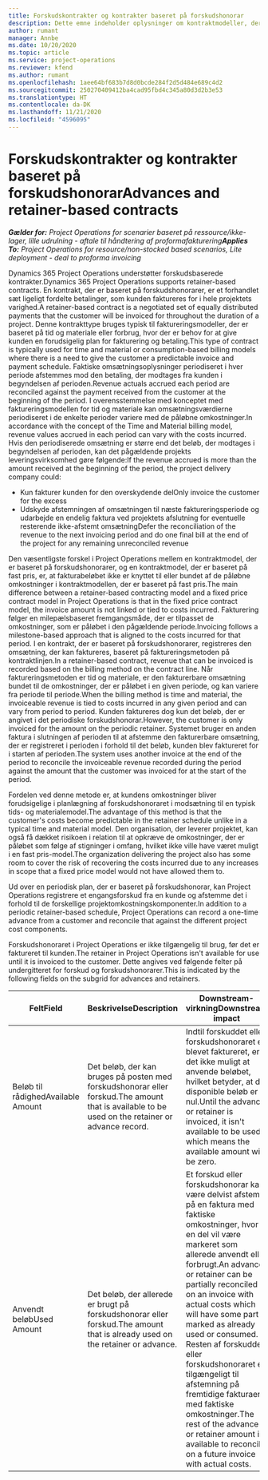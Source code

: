 ```yaml
---
title: Forskudskontrakter og kontrakter baseret på forskudshonorar
description: Dette emne indeholder oplysninger om kontraktmodeller, der er baseret på forskudshonorarer eller forskud i Project Operations.
author: rumant
manager: Annbe
ms.date: 10/20/2020
ms.topic: article
ms.service: project-operations
ms.reviewer: kfend
ms.author: rumant
ms.openlocfilehash: 1aee64bf683b7d8d0bcde284f2d5d484e689c4d2
ms.sourcegitcommit: 250270409412ba4cad95fbd4c345a80d3d2b3e53
ms.translationtype: HT
ms.contentlocale: da-DK
ms.lasthandoff: 11/21/2020
ms.locfileid: "4596095"
---
```

# <a name="advances-and-retainer-based-contracts"></a><span data-ttu-id="92752-103">Forskudskontrakter og kontrakter baseret på forskudshonorar</span><span class="sxs-lookup"><span data-stu-id="92752-103">Advances and retainer-based contracts</span></span>


<span data-ttu-id="92752-104">_**Gælder for:** Project Operations for scenarier baseret på ressource/ikke-lager, lille udrulning - aftale til håndtering af proformafakturering_</span><span class="sxs-lookup"><span data-stu-id="92752-104">_**Applies To:** Project Operations for resource/non-stocked based scenarios, Lite deployment - deal to proforma invoicing_</span></span>

<span data-ttu-id="92752-105">Dynamics 365 Project Operations understøtter forskudsbaserede kontrakter.</span><span class="sxs-lookup"><span data-stu-id="92752-105">Dynamics 365 Project Operations supports retainer-based contracts.</span></span> <span data-ttu-id="92752-106">En kontrakt, der er baseret på forskudshonorarer, er et forhandlet sæt ligeligt fordelte betalinger, som kunden faktureres for i hele projektets varighed.</span><span class="sxs-lookup"><span data-stu-id="92752-106">A retainer-based contract is a negotiated set of equally distributed payments that the customer will be invoiced for throughout the duration of a project.</span></span> <span data-ttu-id="92752-107">Denne kontrakttype bruges typisk til faktureringsmodeller, der er baseret på tid og materiale eller forbrug, hvor der er behov for at give kunden en forudsigelig plan for fakturering og betaling.</span><span class="sxs-lookup"><span data-stu-id="92752-107">This type of contract is typically used for time and material or consumption-based billing models where there is a need to give the customer a predictable invoice and payment schedule.</span></span> <span data-ttu-id="92752-108">Faktiske omsætningsoplysninger periodiseret i hver periode afstemmes mod den betaling, der modtages fra kunden i begyndelsen af perioden.</span><span class="sxs-lookup"><span data-stu-id="92752-108">Revenue actuals accrued each period are reconciled against the payment received from the customer at the beginning of the period.</span></span> <span data-ttu-id="92752-109">I overensstemmelse med konceptet med faktureringsmodellen for tid og materiale kan omsætningsværdierne periodiseret i de enkelte perioder variere med de påløbne omkostninger.</span><span class="sxs-lookup"><span data-stu-id="92752-109">In accordance with the concept of the Time and Material billing model, revenue values accrued in each period can vary with the costs incurred.</span></span> <span data-ttu-id="92752-110">Hvis den periodiserede omsætning er større end det beløb, der modtages i begyndelsen af perioden, kan det pågældende projekts leveringsvirksomhed gøre følgende:</span><span class="sxs-lookup"><span data-stu-id="92752-110">If the revenue accrued is more than the amount received at the beginning of the period, the project delivery company could:</span></span>

- <span data-ttu-id="92752-111">Kun fakturer kunden for den overskydende del</span><span class="sxs-lookup"><span data-stu-id="92752-111">Only invoice the customer for the excess</span></span> 
- <span data-ttu-id="92752-112">Udskyde afstemningen af omsætningen til næste faktureringsperiode og udarbejde en endelig faktura ved projektets afslutning for eventuelle resterende ikke-afstemt omsætning</span><span class="sxs-lookup"><span data-stu-id="92752-112">Defer the reconciliation of the revenue to the next invoicing period and do one final bill at the end of the project for any remaining unreconciled revenue</span></span>

<span data-ttu-id="92752-113">Den væsentligste forskel i Project Operations mellem en kontraktmodel, der er baseret på forskudshonorarer, og en kontraktmodel, der er baseret på fast pris, er, at fakturabeløbet ikke er knyttet til eller bundet af de påløbne omkostninger i kontraktmodellen, der er baseret på fast pris.</span><span class="sxs-lookup"><span data-stu-id="92752-113">The main difference between a retainer-based contracting model and a fixed price contract model in Project Operations is that in the fixed price contract model, the invoice amount is not linked or tied to costs incurred.</span></span> <span data-ttu-id="92752-114">Fakturering følger en milepælsbaseret fremgangsmåde, der er tilpasset de omkostninger, som er påløbet i den pågældende periode.</span><span class="sxs-lookup"><span data-stu-id="92752-114">Invoicing follows a milestone-based approach that is aligned to the costs incurred for that period.</span></span> <span data-ttu-id="92752-115">I en kontrakt, der er baseret på forskudshonorarer, registreres den omsætning, der kan faktureres, baseret på faktureringsmetoden på kontraktlinjen.</span><span class="sxs-lookup"><span data-stu-id="92752-115">In a retainer-based contract, revenue that can be invoiced is recorded based on the billing method on the contract line.</span></span> <span data-ttu-id="92752-116">Når faktureringsmetoden er tid og materiale, er den fakturerbare omsætning bundet til de omkostninger, der er påløbet i en given periode, og kan variere fra periode til periode.</span><span class="sxs-lookup"><span data-stu-id="92752-116">When the billing method is time and material, the invoiceable revenue is tied to costs incurred in any given period and can vary from period to period.</span></span> <span data-ttu-id="92752-117">Kunden faktureres dog kun det beløb, der er angivet i det periodiske forskudshonorar.</span><span class="sxs-lookup"><span data-stu-id="92752-117">However, the customer is only invoiced for the amount on the periodic retainer.</span></span> <span data-ttu-id="92752-118">Systemet bruger en anden faktura i slutningen af perioden til at afstemme den fakturerbare omsætning, der er registreret i perioden i forhold til det beløb, kunden blev faktureret for i starten af perioden.</span><span class="sxs-lookup"><span data-stu-id="92752-118">The system uses another invoice at the end of the period to reconcile the invoiceable revenue recorded during the period against the amount that the customer was invoiced for at the start of the period.</span></span>

<span data-ttu-id="92752-119">Fordelen ved denne metode er, at kundens omkostninger bliver forudsigelige i planlægning af forskudshonoraret i modsætning til en typisk tids- og materialemodel.</span><span class="sxs-lookup"><span data-stu-id="92752-119">The advantage of this method is that the customer's costs become predictable in the retainer schedule unlike in a typical time and material model.</span></span> <span data-ttu-id="92752-120">Den organisation, der leverer projektet, kan også få dækket risikoen i relation til at opkræve de omkostninger, der er påløbet som følge af stigninger i omfang, hvilket ikke ville have været muligt i en fast pris-model.</span><span class="sxs-lookup"><span data-stu-id="92752-120">The organization delivering the project also has some room to cover the risk of recovering the costs incurred due to any increases in scope that a fixed price model would not have allowed them to.</span></span>

<span data-ttu-id="92752-121">Ud over en periodisk plan, der er baseret på forskudshonorar, kan Project Operations registrere et engangsforskud fra en kunde og afstemme det i forhold til de forskellige projektomkostningskomponenter.</span><span class="sxs-lookup"><span data-stu-id="92752-121">In addition to a periodic retainer-based schedule, Project Operations can record a one-time advance from a customer and reconcile that against the different project cost components.</span></span>

<span data-ttu-id="92752-122">Forskudshonoraret i Project Operations er ikke tilgængelig til brug, før det er faktureret til kunden.</span><span class="sxs-lookup"><span data-stu-id="92752-122">The retainer in Project Operations isn't available for use until it is invoiced to the customer.</span></span> <span data-ttu-id="92752-123">Dette angives ved følgende felter på undergitteret for forskud og forskudshonorarer.</span><span class="sxs-lookup"><span data-stu-id="92752-123">This is indicated by the following fields on the subgrid for advances and retainers.</span></span>

| <span data-ttu-id="92752-124">Felt</span><span class="sxs-lookup"><span data-stu-id="92752-124">Field</span></span> | <span data-ttu-id="92752-125">Beskrivelse</span><span class="sxs-lookup"><span data-stu-id="92752-125">Description</span></span> | <span data-ttu-id="92752-126">Downstream-virkning</span><span class="sxs-lookup"><span data-stu-id="92752-126">Downstream impact</span></span> |
| --- | --- | --- |
| <span data-ttu-id="92752-127">Beløb til rådighed</span><span class="sxs-lookup"><span data-stu-id="92752-127">Available Amount</span></span> | <span data-ttu-id="92752-128">Det beløb, der kan bruges på posten med forskudshonorar eller forskud.</span><span class="sxs-lookup"><span data-stu-id="92752-128">The amount that is available to be used on the retainer or advance record.</span></span> | <span data-ttu-id="92752-129">Indtil forskuddet eller forskudshonoraret er blevet faktureret, er det ikke muligt at anvende beløbet, hvilket betyder, at det disponible beløb er nul.</span><span class="sxs-lookup"><span data-stu-id="92752-129">Until the advance or retainer is invoiced, it isn't available to be used which means the available amount will be zero.</span></span> |
| <span data-ttu-id="92752-130">Anvendt beløb</span><span class="sxs-lookup"><span data-stu-id="92752-130">Used Amount</span></span> | <span data-ttu-id="92752-131">Det beløb, der allerede er brugt på forskudshonorar eller forskud.</span><span class="sxs-lookup"><span data-stu-id="92752-131">The amount that is already used on the retainer or advance.</span></span> | <span data-ttu-id="92752-132">Et forskud eller forskudshonorar kan være delvist afstemt på en faktura med faktiske omkostninger, hvor en del vil være markeret som allerede anvendt eller forbrugt.</span><span class="sxs-lookup"><span data-stu-id="92752-132">An advance or retainer can be partially reconciled on an invoice with actual costs which will have some part marked as already used or consumed.</span></span> <span data-ttu-id="92752-133">Resten af forskuddet eller forskudshonoraret er tilgængeligt til afstemning på fremtidige fakturaer med faktiske omkostninger.</span><span class="sxs-lookup"><span data-stu-id="92752-133">The rest of the advance or retainer amount is available to reconcile on a future invoice with actual costs.</span></span> |
